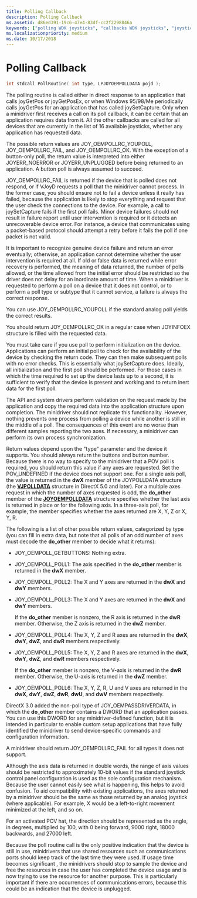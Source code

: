 ```yaml
---
title: Polling Callback
description: Polling Callback
ms.assetid: d86ed391-19c6-47e4-83df-cc2f2298846a
keywords: ["polling WDK joysticks", "callbacks WDK joysticks", "joysticks WDK HID , polling", "virtual joystick drivers WDK HID , polling", "VJoyD WDK HID , polling", "joysticks WDK HID , positions", "locations WDK joysticks", "positions WDK joysticks"]
ms.localizationpriority: medium
ms.date: 10/17/2018
---
```


# Polling Callback





```cpp
int stdcall PollRoutine( int type, LPJOYOEMPOLLDATA pojd );
```

The polling routine is called either in direct response to an application that calls joyGetPos or joyGetPosEx, or when Windows 95/98/Me periodically calls joyGetPos for an application that has called joySetCapture. Only when a minidriver first receives a call on its poll callback, it can be certain that an application requires data from it. All the other callbacks are called for all devices that are currently in the list of 16 available joysticks, whether any application has requested data.

The possible return values are JOY\_OEMPOLLRC\_YOUPOLL, JOY\_OEMPOLLRC\_FAIL, and JOY\_OEMPOLLRC\_OK. With the exception of a button-only poll, the return value is interpreted into either JOYERR\_NOERROR or JOYERR\_UNPLUGGED before being returned to an application. A button poll is always assumed to succeed.

JOY\_OEMPOLLRC\_FAIL is returned if the device that is polled does not respond, or if VJoyD requests a poll that the minidriver cannot process. In the former case, you should ensure not to fail a device unless it really has failed, because the application is likely to stop everything and request that the user check the connections to the device. For example, a call to joySetCapture fails if the first poll fails. Minor device failures should not result in failure report until user intervention is required or it detects an unrecoverable device error. For instance, a device that communicates using a packet-based protocol should attempt a retry before it fails the poll if one packet is not valid.

It is important to recognize genuine device failure and return an error eventually; otherwise, an application cannot determine whether the user intervention is required at all. If old or false data is returned while error recovery is performed, the meaning of data returned, the number of polls allowed, or the time allowed from the initial error should be restricted so the driver does not delay for an inordinate amount of time. When a minidriver is requested to perform a poll on a device that it does not control, or to perform a poll type or subtype that it cannot service, a failure is always the correct response.

You can use JOY\_OEMPOLLRC\_YOUPOLL if the standard analog poll yields the correct results.

You should return JOY\_OEMPOLLRC\_OK in a regular case when JOYINFOEX structure is filled with the requested data.

You must take care if you use poll to perform initialization on the device. Applications can perform an initial poll to check for the availability of the device by checking the return code. They can then make subsequent polls with no error checks. This is essentially what joySetCapture does. Ideally, all initialization and the first poll should be performed. For those cases in which the time required to set up the device lasts up to a second, it is sufficient to verify that the device is present and working and to return inert data for the first poll.

The API and system drivers perform validation on the request made by the application and copy the required data into the application structure upon completion. The minidriver should not replicate this functionality. However, nothing prevents one process from polling a device while another is still in the middle of a poll. The consequences of this event are no worse than different samples reporting the two axes. If necessary, a minidriver can perform its own process synchronization.

Return values depend upon the "type" parameter and the device it supports. You should always return the buttons and button number. Because there is no way to specify to the minidriver that a POV poll is required, you should return this value if any axes are requested. Set the POV\_UNDEFINED if the device does not support one. For a single axis poll, the value is returned in the **dwX** member of the JOYPOLLDATA structure (the [**VJPOLLDATA**](https://docs.microsoft.com/previous-versions/windows/hardware/drivers/ff543573(v=vs.85)) structure in DirectX 5.0 and later). For a multiple axes request in which the number of axes requested is odd, the **do\_other** member of the [**JOYOEMPOLLDATA**](https://docs.microsoft.com/previous-versions/windows/hardware/drivers/ff542251(v=vs.85)) structure specifies whether the last axis is returned in place or for the following axis. In a three-axis poll, for example, the member specifies whether the axes returned are X, Y, Z or X, Y, R.

The following is a list of other possible return values, categorized by type (you can fill in extra data, but note that all polls of an odd number of axes must decode the **do\_other** member to decide what it returns):

-   JOY\_OEMPOLL\_GETBUTTONS: Nothing extra.

-   JOY\_OEMPOLL\_POLL1: The axis specified in the **do\_other** member is returned in the **dwX** member.

-   JOY\_OEMPOLL\_POLL2: The X and Y axes are returned in the **dwX** and **dwY** members.

-   JOY\_OEMPOLL\_POLL3: The X and Y axes are returned in the **dwX** and **dwY** members.

    If the **do\_other** member is nonzero, the R axis is returned in the **dwR** member. Otherwise, the Z axis is returned in the **dwZ** member.

-   JOY\_OEMPOLL\_POLL4: The X, Y, Z and R axes are returned in the **dwX**, **dwY**, **dwZ**, and **dwR** members respectively.

-   JOY\_OEMPOLL\_POLL5: The X, Y, Z and R axes are returned in the **dwX**, **dwY**, **dwZ**, and **dwR** members respectively.

    If the **do\_other** member is nonzero, the V-axis is returned in the **dwR** member. Otherwise, the U-axis is returned in the **dwZ** member.

-   JOY\_OEMPOLL\_POLL6: The X, Y, Z, R, U and V axes are returned in the **dwX**, **dwY**, **dwZ**, **dwR**, **dwU**, and **dwV** members respectively.

DirectX 3.0 added the non-poll type of JOY\_OEMPASSDRIVERDATA, in which the **do\_other** member contains a DWORD that an application passes. You can use this DWORD for any minidriver-defined function, but it is intended in particular to enable custom setup applications that have fully identified the minidriver to send device-specific commands and configuration information.

A minidriver should return JOY\_OEMPOLLRC\_FAIL for all types it does not support.

Although the axis data is returned in double words, the range of axis values should be restricted to approximately 10-bit values if the standard joystick control panel configuration is used as the sole configuration mechanism. Because the user cannot easily see what is happening, this helps to avoid confusion. To aid compatibility with existing applications, the axes returned by a minidriver should be the same as those returned by an analog joystick (where applicable). For example, X would be a left-to-right movement minimized at the left, and so on.

For an activated POV hat, the direction should be represented as the angle, in degrees, multiplied by 100, with 0 being forward, 9000 right, 18000 backwards, and 27000 left.

Because the poll routine call is the only positive indication that the device is still in use, minidrivers that use shared resources such as communications ports should keep track of the last time they were used. If usage time becomes significant , the minidrivers should stop to sample the device and free the resources in case the user has completed the device usage and is now trying to use the resource for another purpose. This is particularly important if there are occurrences of communications errors, because this could be an indication that the device is unplugged.

 

 




